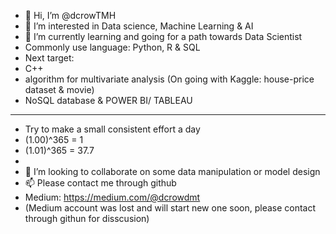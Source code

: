 - 👋 Hi, I’m @dcrowTMH
- 👀 I’m interested in Data science, Machine Learning & AI
- 🌱 I’m currently learning and going for a path towards Data Scientist
- Commonly use language: Python, R & SQL
- Next target: 
- C++ 
- algorithm for multivariate analysis (On going with Kaggle: house-price dataset & movie)
- NoSQL database & POWER BI/ TABLEAU 
--------------------------------------------------------------------------------------------------
- Try to make a small consistent effort a day
- (1.00)^365 = 1
- (1.01)^365 = 37.7
-
- 💞️ I’m looking to collaborate on some data manipulation or model design
- 📫 Please contact me through github
- Medium: https://medium.com/@dcrowdmt
- (Medium account was lost and will start new one soon, please contact through githun for disscusion)
